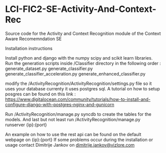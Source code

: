 # LCI-FIC2-SE-Activity-And-Context-Rec
Source code for the Activity and Context Recognition module of the Context Aware Recomemndation SE

Installation instructions

Install python and django with the numpy scipy and scikit learn libraries.
Run the generation scripts inside /Classifier directory in the following order :
generate_dataset.py
generate_classifier.py
generate_classifier_acceleration.py
generate_enhanced_classifier.py

modify the /ActivityRecognition/ActivityRecognition/settings.py file so it uses your database currenty it uses postgres sql.
A tutorial on how to setup posgres can be found on this link : https://www.digitalocean.com/community/tutorials/how-to-install-and-configure-django-with-postgres-nginx-and-gunicorn

Run /ActivityRecognition/manage.py syncdb to create the tables for the models.
And last but not least run /ActivityRecognition/manage.py runserver {ip}:{port}

An example on how to use the rest api can be found on the default webpage on {ip}:{port}
If some problems occur during the installation or usage contact Dimitrije Jankov on dimitrije.jankov@vizlore.com

